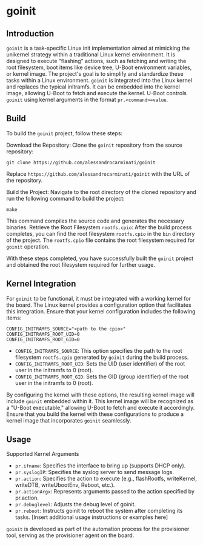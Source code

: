 # goinit
## Introduction
`goinit` is a task-specific Linux init implementation aimed at mimicking the unikernel strategy within a traditional Linux kernel environment. 
It is designed to execute "flashing" actions, such as fetching and writing the root filesystem, boot items like device tree, U-Boot environment variables, or kernel image. 
The project's goal is to simplify and standardize these tasks within a Linux environment.
`goinit` is integrated into the Linux kernel and replaces the typical initramfs. 
It can be embedded into the kernel image, allowing U-Boot to fetch and execute the kernel. 
U-Boot controls `goinit` using kernel arguments in the format `pr.<command>=value`.

## Build
To build the `goinit` project, follow these steps:

Download the Repository: Clone the `goinit` repository from the source repository:

```
git clone https://github.com/alessandrocarminati/goinit
```
Replace `https://github.com/alessandrocarminati/goinit` with the URL of the repository.

Build the Project: Navigate to the root directory of the cloned repository and run the following command to build the project:

```
make
```

This command compiles the source code and generates the necessary binaries.
Retrieve the Root Filesystem `rootfs.cpio`: After the build process completes, you can find the root filesystem `rootfs.cpio` in the `bin` directory of the project.
The `rootfs.cpio` file contains the root filesystem required for `goinit` operation.

With these steps completed, you have successfully built the `goinit` project and obtained the root filesystem required for further usage.

## Kernel Integration
For `goinit` to be functional, it must be integrated with a working kernel for the board. 
The Linux kernel provides a configuration option that facilitates this integration. 
Ensure that your kernel configuration includes the following items:

```
CONFIG_INITRAMFS_SOURCE="<path to the cpio>"
CONFIG_INITRAMFS_ROOT_UID=0
CONFIG_INITRAMFS_ROOT_GID=0
```
* `CONFIG_INITRAMFS_SOURCE`: This option specifies the path to the root filesystem `rootfs.cpio` generated by `goinit` during the build process.
* `CONFIG_INITRAMFS_ROOT_UID`: Sets the UID (user identifier) of the root user in the initramfs to 0 (root).
* `CONFIG_INITRAMFS_ROOT_GID`: Sets the GID (group identifier) of the root user in the initramfs to 0 (root).

By configuring the kernel with these options, the resulting kernel image will include `goinit` embedded within it. 
This kernel image will be recognized as a "U-Boot executable," allowing U-Boot to fetch and execute it accordingly.
Ensure that you build the kernel with these configurations to produce a kernel image that incorporates `goinit` seamlessly.

## Usage
Supported Kernel Arguments
* `pr.ifname`: Specifies the interface to bring up (supports DHCP only).
* `pr.syslogIP`: Specifies the syslog server to send message logs.
* `pr.action`: Specifies the action to execute (e.g., flashRootfs, writeKernel, writeDTB, writeUbootEnv, Reboot, etc.).
* `pr.actionArgx`: Represents arguments passed to the action specified by pr.action.
* `pr.debuglevel`: Adjusts the debug level of goinit.
* `pr.reboot`: Instructs goinit to reboot the system after completing its tasks.
[Insert additional usage instructions or examples here]

`goinit` is developed as part of the automation process for the provisioner tool, serving as the provisioner agent on the board.
